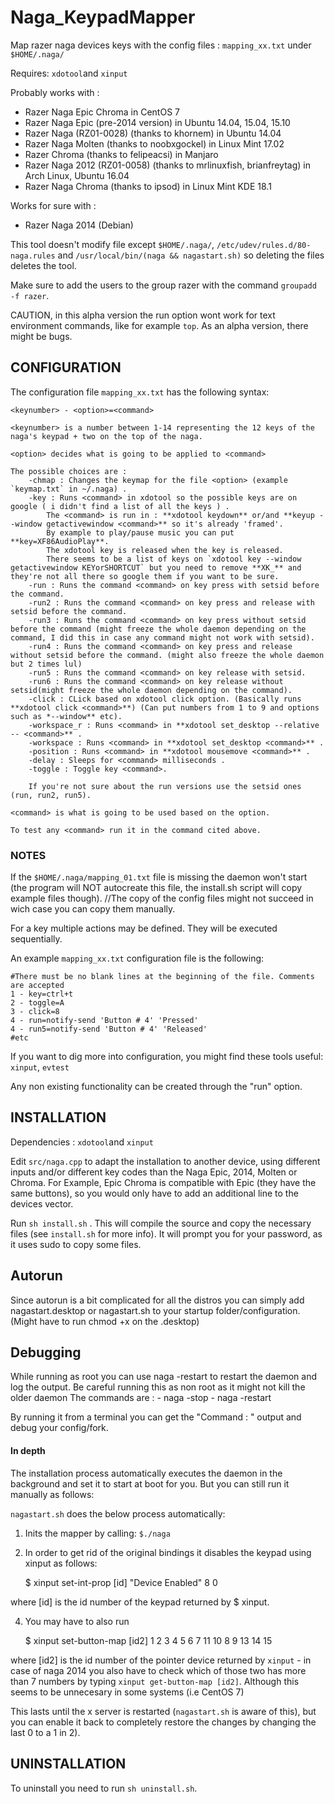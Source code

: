 # Naga_KeypadMapper
Map razer naga devices keys with the config files : `mapping_xx.txt` under `$HOME/.naga/` 

Requires: `xdotool`and `xinput`

Probably works with :
- Razer Naga Epic Chroma in CentOS 7
- Razer Naga Epic (pre-2014 version) in Ubuntu 14.04, 15.04, 15.10
- Razer Naga (RZ01-0028) (thanks to khornem) in Ubuntu 14.04
- Razer Naga Molten (thanks to noobxgockel) in Linux Mint 17.02
- Razer Chroma (thanks to felipeacsi) in Manjaro
- Razer Naga 2012 (RZ01-0058) (thanks to mrlinuxfish, brianfreytag) in Arch Linux, Ubuntu 16.04
- Razer Naga Chroma (thanks to ipsod) in Linux Mint KDE 18.1

Works for sure with :
- Razer Naga 2014 (Debian)

This tool doesn't modify file except `$HOME/.naga/`, `/etc/udev/rules.d/80-naga.rules` and `/usr/local/bin/(naga && nagastart.sh)` so deleting the files deletes the tool.

Make sure to add the users to the group razer with the command `groupadd -f razer`.

CAUTION, in this alpha version the run option wont work for text environment commands, like for example `top`.
As an alpha version, there might be bugs.

## CONFIGURATION
The configuration file `mapping_xx.txt` has the following syntax:

    <keynumber> - <option>=<command>
    
    <keynumber> is a number between 1-14 representing the 12 keys of the naga's keypad + two on the top of the naga.

    <option> decides what is going to be applied to <command>
	
	The possible choices are :
		-chmap : Changes the keymap for the file <option> (example `keymap.txt` in ~/.naga) .
		-key : Runs <command> in xdotool so the possible keys are on google ( i didn't find a list of all the keys ) .
			The <command> is run in : **xdotool keydown** or/and **keyup --window getactivewindow <command>** so it's already 'framed'.
			By example to play/pause music you can put **key=XF86AudioPlay**.
			The xdotool key is released when the key is released.
			There seems to be a list of keys on `xdotool key --window getactivewindow KEYorSHORTCUT` but you need to remove **XK_** and they're not all there so google them if you want to be sure.
		-run : Runs the command <command> on key press with setsid before the command.
		-run2 : Runs the command <command> on key press and release with setsid before the command.
		-run3 : Runs the command <command> on key press without setsid before the command (might freeze the whole daemon depending on the command, I did this in case any command might not work with setsid).
		-run4 : Runs the command <command> on key press and release without setsid before the command. (might also freeze the whole daemon but 2 times lul)
		-run5 : Runs the command <command> on key release with setsid.
		-run6 : Runs the command <command> on key release without setsid(might freeze the whole daemon depending on the command).
		-click : CLick based on xdotool click option. (Basically runs **xdotool click <command>**) (Can put numbers from 1 to 9 and options such as *--window** etc).
		-workspace_r : Runs <command> in **xdotool set_desktop --relative -- <command>** .
		-workspace : Runs <command> in **xdotool set_desktop <command>** .
		-position : Runs <command> in **xdotool mousemove <command>** .
		-delay : Sleeps for <command> milliseconds .
		-toggle : Toggle key <command>.
	
		If you're not sure about the run versions use the setsid ones (run, run2, run5).

    <command> is what is going to be used based on the option.
    
	To test any <command> run it in the command cited above.



### NOTES
If the `$HOME/.naga/mapping_01.txt` file is missing the daemon won't start (the program will NOT autocreate this file, the install.sh script will copy example files though). 
	//The copy of the config files might not succeed in wich case you can copy them manually.

For a key multiple actions may be defined. They will be executed sequentially.

An example `mapping_xx.txt` configuration file is the following:

    #There must be no blank lines at the beginning of the file. Comments are accepted
    1 - key=ctrl+t
    2 - toggle=A
    3 - click=8
    4 - run=notify-send 'Button # 4' 'Pressed'
    4 - run5=notify-send 'Button # 4' 'Released'
    #etc


If you want to dig more into configuration, you might find these tools useful: `xinput`, `evtest`

Any non existing functionality can be created through the "run" option.

## INSTALLATION

Dependencies : `xdotool`and `xinput`

Edit `src/naga.cpp` to adapt the installation to another device, using different inputs and/or different key codes than the Naga Epic, 2014, Molten or Chroma. For Example, Epic Chroma is compatible with Epic (they have the same buttons), so you would only have to add an additional line to the devices vector.

Run `sh install.sh` .
This will compile the source and copy the necessary files (see `install.sh` for more info).
It will prompt you for your password, as it uses sudo to copy some files.

## Autorun

Since autorun is a bit complicated for all the distros you can simply add nagastart.desktop or nagastart.sh to your startup folder/configuration.
(Might have to run chmod +x on the .desktop)

## Debugging

While running as root you can use naga -restart to restart the daemon and log the output.
Be careful running this as non root as it might not kill the older daemon
The commands are :
	- naga -stop
	- naga -restart

By running it from a terminal you can get the "Command : " output and debug your config/fork.

#### In depth
The installation process automatically executes the daemon in the background and set it to start at boot for you. But you can still run it manually as follows:

`nagastart.sh` does the below process automatically:

1) Inits the mapper by calling: `$./naga` 

2) In order to get rid of the original bindings it disables the keypad using xinput as follows:

    $ xinput set-int-prop [id] "Device Enabled" 8 0

where [id] is the id number of the keypad returned by $ xinput.

4) You may have to also run 

    $ xinput set-button-map [id2] 1 2 3 4 5 6 7 11 10 8 9 13 14 15

where [id2] is the id number of the pointer device returned by `xinput` - in case of naga 2014 you also have to check which of those two has more than 7 numbers by typing `xinput get-button-map [id2]`. Although this seems to be unnecesary in some systems (i.e CentOS 7)

This lasts until the x server is restarted (`nagastart.sh` is aware of this), but you can enable it back to completely restore the changes by changing the last 0 to a 1 in 2).

## UNINSTALLATION

To uninstall you need to run `sh uninstall.sh`.




